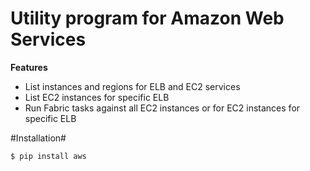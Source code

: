 Utility program for Amazon Web Services
=======================================

**Features**

* List instances and regions for ELB and EC2 services
* List EC2 instances for specific ELB
* Run Fabric tasks against all EC2 instances or for EC2 instances for specific ELB

#Installation#

```bash
$ pip install aws
```

